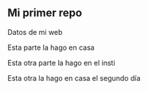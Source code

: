 ## Mi primer repo

Datos de mi web

Esta parte la hago en casa

Esta otra parte la hago en el insti

Esta otra la hago en casa el segundo día

